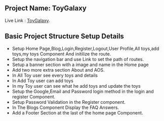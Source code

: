 ## Project Name: ToyGalaxy

Live Link : [ToyGalaxy](https://dragon-s-kitchen.web.app/).

## Basic Project Structure Setup Details

- Setup Home Page,Blog,Login,Register,Logout,User Profile,All toys,add toys,my toys Component And initilize the route.
- Setup the navigation bar and use Link to set the path of routes.
- Setup a banner section with a image and name in the Home page 
- Add two more extra section About and AOS.
- In All Toy user see every toys and details
- In Add Toy user can add toys
- In my Toy user can see what he add toys and update the toys
- Setup the Google,Email and Password login method in the login and register Component.
- Setup Password Validation in the Register component.
- In The Blogs Component Display the FAQ Answers.
- Add a Footer Section at the last of the home page Component.